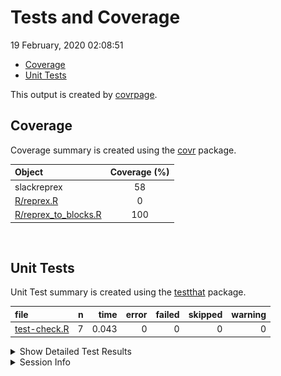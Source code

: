 Tests and Coverage
================
19 February, 2020 02:08:51

  - [Coverage](#coverage)
  - [Unit Tests](#unit-tests)

This output is created by
[covrpage](https://github.com/metrumresearchgroup/covrpage).

## Coverage

Coverage summary is created using the
[covr](https://github.com/r-lib/covr) package.

| Object                                            | Coverage (%) |
| :------------------------------------------------ | :----------: |
| slackreprex                                       |      58      |
| [R/reprex.R](../R/reprex.R)                       |      0       |
| [R/reprex\_to\_blocks.R](../R/reprex_to_blocks.R) |     100      |

<br>

## Unit Tests

Unit Test summary is created using the
[testthat](https://github.com/r-lib/testthat) package.

| file                                  | n |  time | error | failed | skipped | warning |
| :------------------------------------ | -: | ----: | ----: | -----: | ------: | ------: |
| [test-check.R](testthat/test-check.R) | 7 | 0.043 |     0 |      0 |       0 |       0 |

<details closed>

<summary> Show Detailed Test Results </summary>

| file                                      | context          | test                  | status | n |  time |
| :---------------------------------------- | :--------------- | :-------------------- | :----- | -: | ----: |
| [test-check.R](testthat/test-check.R#L29) | reprex to blocks | class: no\_fig        | PASS   | 1 | 0.036 |
| [test-check.R](testthat/test-check.R#L33) | reprex to blocks | class: err            | PASS   | 1 | 0.001 |
| [test-check.R](testthat/test-check.R#L37) | reprex to blocks | class: fig            | PASS   | 1 | 0.001 |
| [test-check.R](testthat/test-check.R#L45) | reprex to blocks | element type: no\_fig | PASS   | 1 | 0.002 |
| [test-check.R](testthat/test-check.R#L49) | reprex to blocks | element type: err     | PASS   | 1 | 0.001 |
| [test-check.R](testthat/test-check.R#L53) | reprex to blocks | element type: err emo | PASS   | 1 | 0.001 |
| [test-check.R](testthat/test-check.R#L57) | reprex to blocks | element type: fig     | PASS   | 1 | 0.001 |

</details>

<details>

<summary> Session Info </summary>

| Field    | Value                               |                                                                                                                                                                                                                                                                     |
| :------- | :---------------------------------- | ------------------------------------------------------------------------------------------------------------------------------------------------------------------------------------------------------------------------------------------------------------------- |
| Version  | R version 3.6.2 (2019-12-12)        |                                                                                                                                                                                                                                                                     |
| Platform | x86\_64-apple-darwin15.6.0 (64-bit) | <a href="https://github.com/yonicd/slackreprex/commit/1ba04d3d869f799be34caf3456806ac7bee8df46/checks" target="_blank"><span title="Built on Github Actions">![](https://github.com/metrumresearchgroup/covrpage/blob/actions/inst/logo/gh.png?raw=true)</span></a> |
| Running  | macOS Catalina 10.15.3              |                                                                                                                                                                                                                                                                     |
| Language | en\_US                              |                                                                                                                                                                                                                                                                     |
| Timezone | UTC                                 |                                                                                                                                                                                                                                                                     |

| Package  | Version |
| :------- | :------ |
| testthat | 2.3.1   |
| covr     | 3.4.0   |
| covrpage | 0.0.71  |

</details>

<!--- Final Status : pass --->
